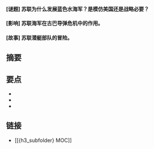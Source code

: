 #### [谜题] 苏联为什么发展蓝色水海军？是模仿美国还是战略必要？


#### [影响] 苏联海军在古巴导弹危机中的作用。


#### [故事] 苏联潜艇部队的冒险。


## 摘要


## 要点

- 
- 
- 

## 链接

- [[{h3_subfolder} MOC]]
